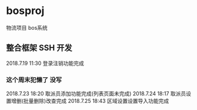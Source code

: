 # bosproj
物流项目 bos系统
## 整合框架 SSH 开发
2018.7.19 11:30 登录注销功能完成
### 这个周末犯懒了 没写
2018.7.23 18:20 取派员添加功能完成(列表页面未完成)
2018.7.24 18:17 取派员设置增删(批量删除)改查完成
2018.7.25 18:43 区域设置设置导入功能完成